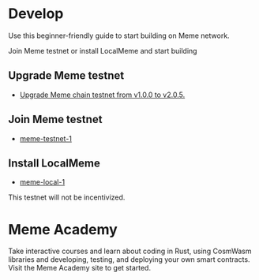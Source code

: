 # Develop

Use this beginner-friendly guide to start building on Meme network.

Join Meme testnet or install LocalMeme and start building

## Upgrade Meme testnet

* [Upgrade Meme chain testnet from v1.0.0 to v2.0.5.](https://github.com/memecosmos/testnet/blob/main/upgrade-memed.md)


## Join Meme testnet

* [meme-testnet-1](https://github.com/memecosmos/testnet/tree/main/meme-testnet-1)


## Install LocalMeme 

* [meme-local-1](https://github.com/memecosmos/testnet/tree/main/local-testnet)

This testnet will not be incentivized.


# Meme Academy

Take interactive courses and learn about coding in Rust, using CosmWasm libraries and developing, testing, and deploying your own smart contracts. Visit the Meme Academy site to get started.


